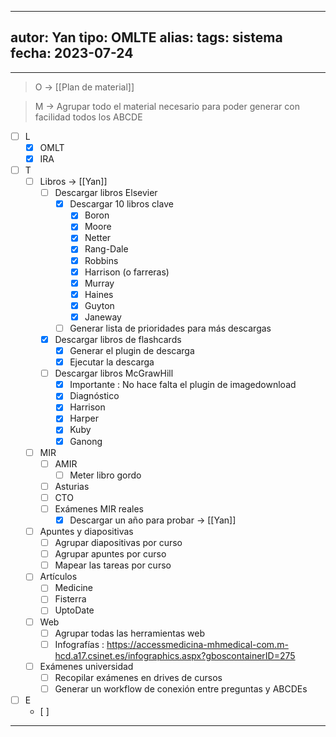 
---
autor: Yan
tipo: OMLTE
alias:
tags: sistema
fecha: 2023-07-24
---

- - -

> O -> [[Plan de material]]

> M -> Agrupar todo el material necesario para poder generar con facilidad todos los ABCDE

- [ ] L
	- [x] OMLT
	- [x] IRA

- [ ] T
	- [ ] Libros  -> [[Yan]]
		- [ ] Descargar libros Elsevier
			- [x] Descargar 10 libros clave
				- [x] Boron
				- [x] Moore
				- [x] Netter
				- [x] Rang-Dale
				- [x] Robbins
				- [x] Harrison (o farreras)
				- [x] Murray
				- [x] Haines
				- [x] Guyton
				- [x] Janeway
			- [ ] Generar lista de prioridades para más descargas
		- [x] Descargar libros de flashcards
			- [x] Generar el plugin de descarga
			- [x] Ejecutar la descarga
		- [ ] Descargar libros McGrawHill
			- [x] Importante : No hace falta el plugin de imagedownload 
			- [x] Diagnóstico
			- [x] Harrison
			- [x] Harper
			- [x] Kuby
			- [x] Ganong
	- [ ] MIR
		- [ ] AMIR
			- [ ] Meter libro gordo
		- [ ] Asturias
		- [ ] CTO
		- [ ] Exámenes MIR reales
			- [x] Descargar un año para probar -> [[Yan]]
	- [ ] Apuntes y diapositivas
		- [ ] Agrupar diapositivas por curso
		- [ ] Agrupar apuntes por curso
		- [ ] Mapear las tareas por curso
	- [ ] Artículos
		- [ ] Medicine
		- [ ] Fisterra
		- [ ] UptoDate
	- [ ] Web
		- [ ] Agrupar todas las herramientas web
		- [ ] Infografías : https://accessmedicina-mhmedical-com.m-hcd.a17.csinet.es/infographics.aspx?gboscontainerID=275
	- [ ] Exámenes universidad
		- [ ] Recopilar exámenes en drives de cursos
		- [ ] Generar un workflow de conexión entre preguntas y ABCDEs

- [ ] E
	- [ ] 
- - -